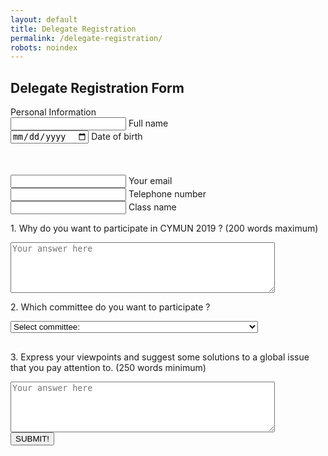 ```yaml
---
layout: default
title: Delegate Registration
permalink: /delegate-registration/
robots: noindex
---
```

<h2>Delegate Registration Form</h2>
Personal Information
<form method="POST" action="https://formspree.io/cymun2019.official@gmail.com">
	   <div class="group">      
    <input type="text" required name="fullname">
      <span class="highlight"></span>
      <span class="bar"></span>
     <label>Full name</label>
   </div>

   <div class="group">      
<input type="date" class="form-control" id="dateofbirth" name="dateofbirth" placeholder="Date of Birth">
      <span class="highlight"></span>
      <span class="bar"></span>
     <label>Date of birth</label>
   </div>


  <div class="group" style="margin-top: 50">      
    <input type="text" required name="email">
      <span class="highlight"></span>
      <span class="bar"></span>
     <label>Your email</label>
   </div>
     <div class="group">      
    <input type="number" required name="phonenumber">
      <span class="highlight"></span>
      <span class="bar"></span>
     <label>Telephone number</label>
   </div>   
        <div class="group">      
    <input type="text" required name="class">
      <span class="highlight"></span>
      <span class="bar"></span>
     <label>Class name</label>
   </div>   
    <p>1. Why do you want to participate in CYMUN 2019 ? (200 words maximum)</p>
    <textarea name="question1" id="q1" rows = "5" cols = "50" placeholder="Your answer here"></textarea>
   <p> 2. Which committee do you want to participate ?</p>
<div class="custom-select" style="width:370px;">
  <select name="question2">
    <option value="0" name="0">Select committee:</option>
    <option value="1" name="SOCHUM">United Nations General Assembly Third Committee - SOCHUM</option>
    <option value="2" name="WHO">World Health Organisation - WHO</option>
    <option value="3" name="UNICEF">United Nations Children's Fund - UNICEF</option>
  </select>
</div>
<p style="margin-top:30;">3. Express your viewpoints and suggest some solutions to a global issue that you pay attention to. (250 words minimum)</p>
    <textarea name="question3" id="q3" rows = "5" cols = "50" placeholder="Your answer here"></textarea>
<button style="display: block;" type="submit">SUBMIT!</button>
</form>
